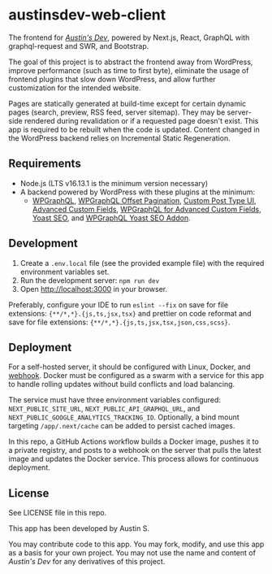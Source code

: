 # austinsdev-web-client

The frontend for _[Austin's Dev](https://austinsdev.com)_, powered by Next.js, React, GraphQL with graphql-request and SWR, and Bootstrap.

The goal of this project is to abstract the frontend away from WordPress, improve performance (such as time to first byte), eliminate the usage of frontend plugins that slow down WordPress, and allow further customization for the intended website.

Pages are statically generated at build-time except for certain dynamic pages (search, preview, RSS feed, server sitemap). They may be server-side rendered during revalidation or if a requested page doesn't exist. This app is required to be rebuilt when the code is updated. Content changed in the WordPress backend relies on Incremental Static Regeneration.

## Requirements

- Node.js (LTS v16.13.1 is the minimum version necessary)
- A backend powered by WordPress with these plugins at the minimum:
  - [WPGraphQL](https://wordpress.org/plugins/wp-graphql/), [WPGraphQL Offset Pagination](https://github.com/valu-digital/wp-graphql-offset-pagination), [Custom Post Type UI](https://wordpress.org/plugins/custom-post-type-ui/), [Advanced Custom Fields](https://wordpress.org/plugins/advanced-custom-fields/), [WPGraphQL for Advanced Custom Fields](https://github.com/wp-graphql/wp-graphql-acf), [Yoast SEO](https://wordpress.org/plugins/wordpress-seo/), and [WPGraphQL Yoast SEO Addon](https://wordpress.org/plugins/add-wpgraphql-seo/). 

## Development

1. Create a `.env.local` file (see the provided example file) with the required environment variables set.
2. Run the development server: `npm run dev`
3. Open [http://localhost:3000](http://localhost:3000) in your browser.

Preferably, configure your IDE to run `eslint --fix` on save for file extensions: `{**/*,*}.{js,ts,jsx,tsx}` and prettier on code reformat and save for file extensions: `{**/*,*}.{js,ts,jsx,tsx,json,css,scss}`.

## Deployment

For a self-hosted server, it should be configured with Linux, Docker, and [webhook](https://github.com/adnanh/webhook). Docker must be configured as a swarm with a service for this app to handle rolling updates without build conflicts and load balancing.

The service must have three environment variables configured: `NEXT_PUBLIC_SITE_URL`, `NEXT_PUBLIC_API_GRAPHQL_URL`, and `NEXT_PUBLIC_GOOGLE_ANALYTICS_TRACKING_ID`. Optionally, a bind mount targeting `/app/.next/cache` can be added to persist cached images.

In this repo, a GitHub Actions workflow builds a Docker image, pushes it to a private registry, and posts to a webhook on the server that pulls the latest image and updates the Docker service. This process allows for continuous deployment.

## License

See LICENSE file in this repo.

This app has been developed by Austin S.

You may contribute code to this app. You may fork, modify, and use this app as a basis for your own project. You may not use the name and content of _Austin's Dev_ for any derivatives of this project.
